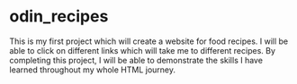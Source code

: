 # odin_recipes

This is my first project which will create a website for food recipes. I will be able to click on different links which will take me to different recipes. By completing this project, I will be able to demonstrate the skills I have learned throughout my whole HTML journey.
